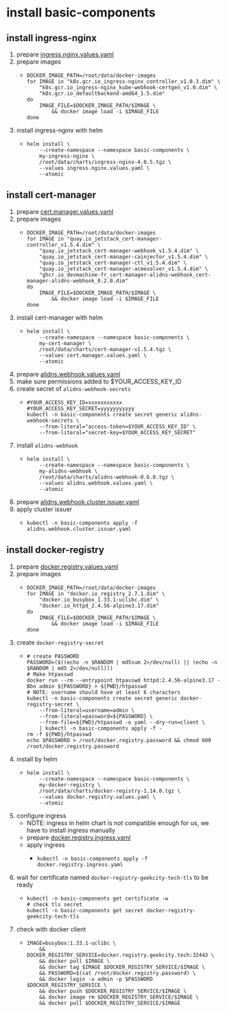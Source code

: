 # install basic-components

## install ingress-nginx

1. prepare [ingress.nginx.values.yaml](resources/basic-components/ingress.nginx.values.yaml.md)
2. prepare images
    * ```shell
      DOCKER_IMAGE_PATH=/root/data/docker-images
      for IMAGE in "k8s.gcr.io_ingress-nginx_controller_v1.0.3.dim" \
          "k8s.gcr.io_ingress-nginx_kube-webhook-certgen_v1.0.dim" \
          "k8s.gcr.io_defaultbackend-amd64_1.5.dim"
      do
          IMAGE_FILE=$DOCKER_IMAGE_PATH/$IMAGE \
              && docker image load -i $IMAGE_FILE
      done
      ```
3. install ingress-nginx with helm
    * ```shell
      helm install \
          --create-namespace --namespace basic-components \
          my-ingress-nginx \
          /root/data/charts/ingress-nginx-4.0.5.tgz \
          --values ingress.nginx.values.yaml \
          --atomic
      ```

## install cert-manager

1. prepare [cert.manager.values.yaml](resources/basic-components/cert.manager.values.yaml.md)
2. prepare images
    * ```shell
      DOCKER_IMAGE_PATH=/root/data/docker-images
      for IMAGE in "quay.io_jetstack_cert-manager-controller_v1.5.4.dim" \
          "quay.io_jetstack_cert-manager-webhook_v1.5.4.dim" \
          "quay.io_jetstack_cert-manager-cainjector_v1.5.4.dim" \
          "quay.io_jetstack_cert-manager-ctl_v1.5.4.dim" \
          "quay.io_jetstack_cert-manager-acmesolver_v1.5.4.dim" \
          "ghcr.io_devmachine-fr_cert-manager-alidns-webhook_cert-manager-alidns-webhook_0.2.0.dim"
      do
          IMAGE_FILE=$DOCKER_IMAGE_PATH/$IMAGE \
              && docker image load -i $IMAGE_FILE
      done
      ```
3. install cert-manager with helm
    * ```shell
      helm install \
          --create-namespace --namespace basic-components \
          my-cert-manager \
          /root/data/charts/cert-manager-v1.5.4.tgz \
          --values cert.manager.values.yaml \
          --atomic
      ```
4. prepare [alidns.webhook.values.yaml](resources/basic-components/alidns.webhook.values.yaml.md)
5. make sure permissions added to $YOUR_ACCESS_KEY_ID
6. create secret of `alidns-webhook-secrets`
    * ```shell
      #YOUR_ACCESS_KEY_ID=xxxxxxxxxxx
      #YOUR_ACCESS_KEY_SECRET=yyyyyyyyyyy
      kubectl -n basic-components create secret generic alidns-webhook-secrets \
          --from-literal="access-token=$YOUR_ACCESS_KEY_ID" \
          --from-literal="secret-key=$YOUR_ACCESS_KEY_SECRET"
      ```
7. install `alidns-webhook`
    * ```shell
      helm install \
          --create-namespace --namespace basic-components \
          my-alidns-webhook \
          /root/data/charts/alidns-webhook-0.6.0.tgz \
          --values alidns.webhook.values.yaml \
          --atomic
      ```
8. prepare [alidns.webhook.cluster.issuer.yaml](resources/basic-components/alidns.webhook.cluster.issuer.yaml.md)
9. apply cluster issuer
    * ```shell
      kubectl -n basic-components apply -f alidns.webhook.cluster.issuer.yaml
      ```

## install docker-registry

1. prepare [docker.registry.values.yaml](resources/basic-components/docker.registry.values.yaml.md)
2. prepare images
    * ```shell
      DOCKER_IMAGE_PATH=/root/data/docker-images
      for IMAGE in "docker.io_registry_2.7.1.dim" \
          "docker.io_busybox_1.33.1-uclibc.dim" \
          "docker.io_httpd_2.4.56-alpine3.17.dim"
      do
          IMAGE_FILE=$DOCKER_IMAGE_PATH/$IMAGE \
              && docker image load -i $IMAGE_FILE
      done
      ```
3. create `docker-registry-secret`
    * ```shell
      # create PASSWORD
      PASSWORD=($((echo -n $RANDOM | md5sum 2>/dev/null) || (echo -n $RANDOM | md5 2>/dev/null)))
      # Make htpasswd
      docker run --rm --entrypoint htpasswd httpd:2.4.56-alpine3.17 -Bbn admin ${PASSWORD} > ${PWD}/htpasswd
      # NOTE: username should have at least 6 characters
      kubectl -n basic-components create secret generic docker-registry-secret \
          --from-literal=username=admin \
          --from-literal=password=${PASSWORD} \
          --from-file=${PWD}/htpasswd -o yaml --dry-run=client \
          | kubectl -n basic-components apply -f -
      rm -f ${PWD}/htpasswd
      echo $PASSWORD > /root/docker.registry.password && chmod 600 /root/docker.registry.password
      ```
4. install by helm
    * ```shell
      helm install \
          --create-namespace --namespace basic-components \
          my-docker-registry \
          /root/data/charts/docker-registry-1.14.0.tgz \
          --values docker.registry.values.yaml \
          --atomic
      ```
5. configure ingress
    * NOTE: ingress in helm chart is not compatible enough for us, we have to install ingress manually
    * prepare [docker.registry.ingress.yaml](resources/basic-components/docker.registry.ingress.yaml.md)
    * apply ingress
        + ```shell
          kubectl -n basic-components apply -f docker.registry.ingress.yaml
          ```
6. wait for certificate named `docker-registry-geekcity-tech-tls` to be ready
    * ```shell
      kubectl -n basic-components get certificate -w
      # check tls secret
      kubectl -n basic-components get secret docker-registry-geekcity-tech-tls
      ```
7. check with docker client
    * ```shell
      IMAGE=busybox:1.33.1-uclibc \
          && DOCKER_REGISTRY_SERVICE=docker.registry.geekcity.tech:32443 \
          && docker pull $IMAGE \
          && docker tag $IMAGE $DOCKER_REGISTRY_SERVICE/$IMAGE \
          && PASSWORD=$(cat /root/docker.registry.password) \
          && docker login -u admin -p $PASSWORD $DOCKER_REGISTRY_SERVICE \
          && docker push $DOCKER_REGISTRY_SERVICE/$IMAGE \
          && docker image rm $DOCKER_REGISTRY_SERVICE/$IMAGE \
          && docker pull $DOCKER_REGISTRY_SERVICE/$IMAGE
      ```